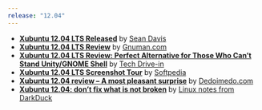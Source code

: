 ```yaml
---
release: "12.04"
---
```


- **[Xubuntu 12.04 LTS Released](http://www.linuxjournal.com/content/xubuntu-1110-and-my-netbook)** by [Sean Davis](http://www.smdavis.us/)
- **[Xubuntu 12.04 LTS Review](http://gnuman.com/xubuntu-12-04-lts-review/)** by [Gnuman.com](http://gnuman.com/)
- **[Xubuntu 12.04 LTS Review: Perfect Alternative for Those Who Can’t Stand Unity/GNOME Shell](http://www.techdrivein.com/2012/07/xubuntu-1204-lts-review-perfect.html)** by [Tech Drive-in](http://www.techdrivein.com/)
- **[Xubuntu 12.04 LTS Screenshot Tour](http://linux.softpedia.com/blog/Xubuntu-12-04-LTS-Screenshot-Tour-266515.shtml)** by [Softpedia](http://www.softpedia.com/)
- **[Xubuntu 12.04 review – A most pleasant surprise](http://www.dedoimedo.com/computers/xubuntu-pangolin.html)** by [Dedoimedo.com](http://www.dedoimedo.com/)
- **[Xubuntu 12.04: don’t fix what is not broken](http://linuxblog.darkduck.com/2012/05/xubuntu-1204-dont-fix-what-is-not.html)** by [Linux notes from DarkDuck](http://linuxblog.darkduck.com/)
